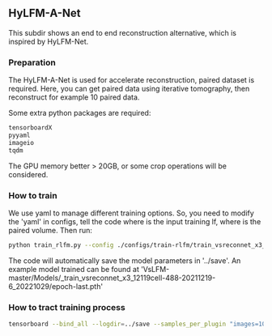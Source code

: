 ## HyLFM-A-Net

This subdir shows an end to end reconstruction alternative, which is inspired by HyLFM-Net.

### Preparation

The HyLFM-A-Net is used for accelerate reconstruction, paired dataset is required. Here, you can get paired data using iterative tomography, then reconstruct for example 10 paired data. 

Some extra python packages are required:
```bash
tensorboardX
pyyaml
imageio
tqdm
```

The GPU memory better > 20GB, or some crop operations will be considered.

### How to train

We use yaml to manage different training options. So, you need to modify the 'yaml' in configs, tell the code where is the input training lf, where is the paired volume. Then run:

```bash
python train_rlfm.py --config ./configs/train-rlfm/train_vsreconnet_x3_mito_demo.yaml --tag 20221029 --gpu 0
```
The code will automatically save the model parameters in '../save'. An example model trained can be found at 'VsLFM-master/Models/_train_vsreconnet_x3_12119cell-488-20211219-6_20221029/epoch-last.pth'

### How to tract training process
```bash
tensorboard --bind_all --logdir=../save --samples_per_plugin "images=1000"
```
